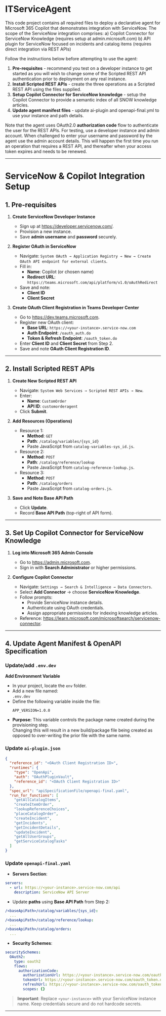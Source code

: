 # ITServiceAgent

This code project contains all required files to deploy a declarative agent for Microsoft 365 Copilot that demonstrates integration with ServiceNow.
The scope of the ServiceNow integration comprises:
a) Copilot Connector for ServiceNow Knowledge (requires setup at admin.microsoft.com)
b) API plugin for ServiceNow focused on incidents and catalog items (requires direct integration via REST APIs)

Follow the instructions below before attempting to use the agent:
1. **Pre-requisites** - recommend you test on a developer instance to get started as you will wish to change some of the Scripted REST API authentication prior to deployment on any real instance.
2. **Install Scripted REST APIs** - create the three operations as a Scripted REST API using the files supplied.
3. **Setup Copilot Connector for ServiceNow knowledge** - setup the Copilot Connector to provide a semantic index of all SNOW knowledge articles. 
4. **Update agent manifest files** - update ai-plugin and openapi-final.yml to use your instance and path details.

Note that the agent uses OAuth2.0 **authorization code** flow to authenticate the user for the REST APIs. For testing, use a developer instance and admin account. When challenged to enter your username and password by the agent use the admin account details. This will happen the first time you run an operation that requires a REST API, and thereafter when your access token expires and needs to be renewed. 


***

# ServiceNow & Copilot Integration Setup

## 1. Pre-requisites

1.  **Create ServiceNow Developer Instance**
    *   Sign up at <https://developer.servicenow.com/>.
    *   Provision a new instance.
    *   Save **admin username** and **password** securely.

2.  **Register OAuth in ServiceNow**
    *   Navigate: `System OAuth → Application Registry → New → Create OAuth API endpoint for external clients`.
    *   Fill in:
        *   **Name**: Copilot (or chosen name)
        *   **Redirect URL**: `https://teams.microsoft.com/api/platform/v1.0/oAuthRedirect`
    *   Save and note:
        *   **Client ID**
        *   **Client Secret**

3.  **Create OAuth Client Registration in Teams Developer Center**
    *   Go to <https://dev.teams.microsoft.com>.
    *   Register new OAuth client:
        *   **Base URL**: `https://<your-instance>.service-now.com`
        *   **Auth Endpoint**: `/oauth_auth.do`
        *   **Token & Refresh Endpoint**: `/oauth_token.do`
    *   Enter **Client ID** and **Client Secret** from Step 2.
    *   Save and note **OAuth Client Registration ID**.

***

## 2. Install Scripted REST APIs

1.  **Create New Scripted REST API**
    *   Navigate: `System Web Services → Scripted REST APIs → New`.
    *   Enter:
        *   **Name**: `CustomOrder`
        *   **API ID**: `customorderagent`
    *   Click **Submit**.

2.  **Add Resources (Operations)**
    *   Resource 1:
        *   **Method**: `GET`
        *   **Path**: `/catalog/variables/{sys_id}`
        *   Paste JavaScript from `catalog-variables-sys_id.js`.
    *   Resource 2:
        *   **Method**: `POST`
        *   **Path**: `/catalog/reference/lookup`
        *   Paste JavaScript from `catalog-reference-lookup.js`.
    *   Resource 3:
        *   **Method**: `POST`
        *   **Path**: `/catalog/orders`
        *   Paste JavaScript from `catalog-orders.js`.

3.  **Save and Note Base API Path**
    *   Click **Update**.
    *   Record **Base API Path** (top-right of API form).

***

## 3. Set Up Copilot Connector for ServiceNow Knowledge

1.  **Log into Microsoft 365 Admin Console**
    *   Go to <https://admin.microsoft.com>.
    *   Sign in with **Search Administrator** or higher permissions.

2.  **Configure Copilot Connector**
    *   Navigate: `Settings → Search & Intelligence → Data Connectors`.
    *   Select **Add Connector** → choose **ServiceNow Knowledge**.
    *   Follow prompts:
        *   Provide ServiceNow instance details.
        *   Authenticate using OAuth credentials.
        *   Assign appropriate permissions for indexing knowledge articles.
    *   Reference: <https://learn.microsoft.com/microsoftsearch/servicenow-connector>.

***

## 4. Update Agent Manifest & OpenAPI Specification

### **Update/add `.env.dev`**

**Add Environment Variable**
   - In your project, locate the `env` folder.
   - Add a new file named:  
     `.env.dev`
   - Define the following variable inside the file:  
     ```
     APP_VERSION=1.0.0
     ```
   - **Purpose:** This variable controls the package name created during the provisioning step.  
     Changing this will result in a new build/package file being created as opposed to over-writing the prior file with the same name.


### **Update `ai-plugin.json`**

```json
{
  "reference_id": "<OAuth Client Registration ID>",
  "runtimes": {
    "type": "OpenApi",
    "auth": "OAuthPluginVault",
    "reference_id": "<OAuth Client Registration ID>"
  },
  "spec_url": "apiSpecificationFile/openapi-final.yaml",
  "run_for_functions": [
    "getAllCatalogItems",
    "createItemOrder",
    "lookupReferenceChoices",
    "placeCatalogOrder",
    "createIncident",
    "getIncidents",
    "getIncidentDetails",
    "updateIncident",
    "getAllUserGroups",
    "getServiceCatalogTasks"
  ]
}
```

### **Update `openapi-final.yaml`**

*   **Servers Section**:

```yaml
servers:
  - url: https://<your-instance>.service-now.com/api
    description: ServiceNow API Server
```

*   Update **paths** using **Base API Path** from Step 2:

```yaml
/<baseApiPath>/catalog/variables/{sys_id}:
  ...
/<baseApiPath>/catalog/reference/lookup:
  ...
/<baseApiPath>/catalog/orders:
  ...
```

*   **Security Schemes**:

```yaml
securitySchemes:
  OAuth2:
    type: oauth2
    flows:
      authorizationCode:
        authorizationUrl: https://<your-instance>.service-now.com/oauth_auth.do
        tokenUrl: https://<your-instance>.service-now.com/oauth_token.do
        refreshUrl: https://<your-instance>.service-now.com/oauth_token.do
        scopes: {}
```

> **Important**: Replace `<your-instance>` with your ServiceNow instance name. Keep credentials secure and do not hardcode secrets.

***

